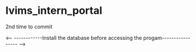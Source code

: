 # lvims_intern_portal
2nd time to commit


<-- ------------Install the database before accessing the progam----------------- -->

